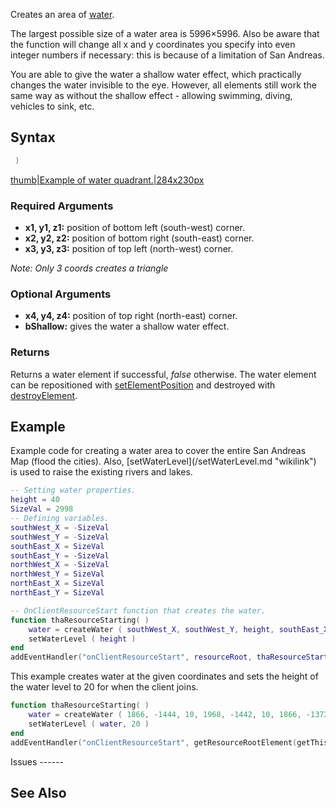 Creates an area of [water](/water.md "wikilink").

The largest possible size of a water area is 5996×5996. Also be aware that the function will change all x and y coordinates you specify into even integer numbers if necessary: this is because of a limitation of San Andreas.

You are able to give the water a shallow water effect, which practically changes the water invisible to the eye. However, all elements still work the same way as without the shallow effect - allowing swimming, diving, vehicles to sink, etc.

Syntax
------

``` lua
 )
```

[thumb|Example of water quadrant.|284x230px](/Image:WaterAreas.jpg.md "wikilink")

### Required Arguments

-   **x1, y1, z1:** position of bottom left (south-west) corner.
-   **x2, y2, z2:** position of bottom right (south-east) corner.
-   **x3, y3, z3:** position of top left (north-west) corner.

*Note: Only 3 coords creates a triangle*

### Optional Arguments

-   **x4, y4, z4:** position of top right (north-east) corner.
-   **bShallow:** gives the water a shallow water effect.

### Returns

Returns a water element if successful, *false* otherwise. The water element can be repositioned with [setElementPosition](/setElementPosition.md "wikilink") and destroyed with [destroyElement](/destroyElement.md "wikilink").

Example
-------

<section name="Client" class="client" show="true">
Example code for creating a water area to cover the entire San Andreas Map (flood the cities). Also, [setWaterLevel](/setWaterLevel.md "wikilink") is used to raise the existing rivers and lakes.

``` lua
-- Setting water properties.
height = 40
SizeVal = 2998
-- Defining variables.
southWest_X = -SizeVal
southWest_Y = -SizeVal
southEast_X = SizeVal
southEast_Y = -SizeVal
northWest_X = -SizeVal
northWest_Y = SizeVal
northEast_X = SizeVal
northEast_Y = SizeVal

-- OnClientResourceStart function that creates the water.
function thaResourceStarting( )
    water = createWater ( southWest_X, southWest_Y, height, southEast_X, southEast_Y, height, northWest_X, northWest_Y, height, northEast_X, northEast_Y, height )
    setWaterLevel ( height )
end
addEventHandler("onClientResourceStart", resourceRoot, thaResourceStarting)
```

</section>
<section name="Client" class="client" show="true">
This example creates water at the given coordinates and sets the height of the water level to 20 for when the client joins.

``` lua
function thaResourceStarting( )
    water = createWater ( 1866, -1444, 10, 1968, -1442, 10, 1866, -1372, 10, 1968, -1370, 10 )
    setWaterLevel ( water, 20 )
end
addEventHandler("onClientResourceStart", getResourceRootElement(getThisResource()), thaResourceStarting)
```

</section>
Issues
------

See Also
--------
